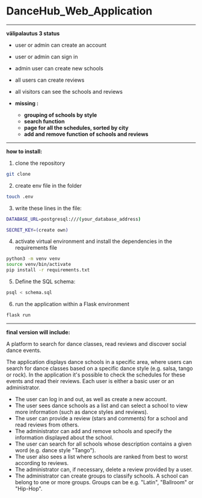 # DanceHub_Web_Application
-----
**välipalautus 3 status**
* user or admin can create an account
* user or admin can sign in
* admin user can create new schools
* all users can create reviews
* all visitors can see the schools and reviews
  
* **missing :**
  * **grouping of schools by style**
  * **search function**
  * **page for all the schedules, sorted by city**
  * **add and remove function of schools and reviews**
-----
**how to install:**
1) clone the repository
    
```bash
git clone
```
2) create env file in the folder

```bash
touch .env
```
3) write these lines in the file:
```bash
DATABASE_URL=postgresql:///(your_database_address)

SECRET_KEY=(create own)
```
4) activate virtual environment and install the dependencies in the requirements file

```bash
python3 -m venv venv
source venv/bin/activate
pip install -r requirements.txt
```
5) Define the SQL schema:
```bash
psql < schema.sql
```
6) run the application within a Flask environment
```bash
flask run
```


-----
**final version will include:**

A platform to search for dance classes, read reviews and discover social dance events. 

The application displays dance schools in a specific area, where users can search for dance classes based on a specific dance style (e.g. salsa, tango or rock). In the application it's possible to check the schedules for these events and read their reviews. Each user is either a basic user or an administrator.

* The user can log in and out, as well as create a new account.
* The user sees dance schools as a list and can select a school to view more information (such as dance styles and reviews).
* The user can provide a review (stars and comments) for a school and read reviews from others.
* The administrator can add and remove schools and specify the information displayed about the school.
* The user can search for all schools whose description contains a given word (e.g. dance style "Tango").
* The user also sees a list where schools are ranked from best to worst according to reviews.
* The administrator can, if necessary, delete a review provided by a user.
* The administrator can create groups to classify schools. A school can belong to one or more groups. Groups can be e.g. "Latin", "Ballroom" or "Hip-Hop".
